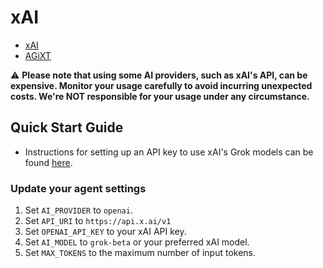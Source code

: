 # xAI

- [xAI](https://docs.x.ai/docs)
- [AGiXT](https://github.com/Josh-XT/AGiXT)

⚠️ **Please note that using some AI providers, such as xAI's API, can be expensive. Monitor your usage carefully to avoid incurring unexpected costs. We're NOT responsible for your usage under any circumstance.**

## Quick Start Guide

- Instructions for setting up an API key to use xAI's Grok models can be found [here](https://docs.x.ai/docs#getting-started).

### Update your agent settings

1. Set `AI_PROVIDER` to `openai`.
2. Set `API_URI` to `https://api.x.ai/v1`
3. Set `OPENAI_API_KEY` to your xAI API key.
4. Set `AI_MODEL` to `grok-beta` or your preferred xAI model.
5. Set `MAX_TOKENS` to the maximum number of input tokens.
